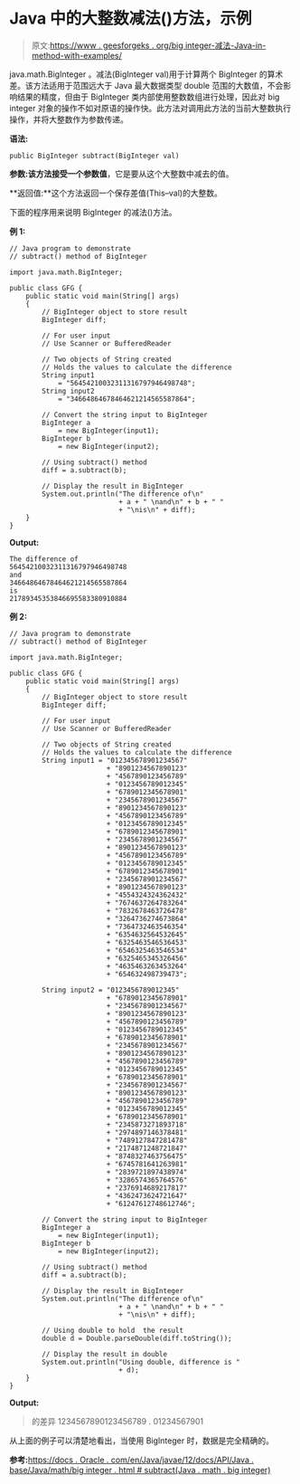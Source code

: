 # Java 中的大整数减法()方法，示例

> 原文:[https://www . geesforgeks . org/big integer-减法-Java-in-method-with-examples/](https://www.geeksforgeeks.org/biginteger-subtract-method-in-java-with-examples/)

java.math.BigInteger 。减法(BigInteger val)用于计算两个 BigInteger 的算术差。该方法适用于范围远大于 Java 最大数据类型 double 范围的大数值，不会影响结果的精度，但由于 BigInteger 类内部使用整数数组进行处理，因此对 big integer 对象的操作不如对原语的操作快。此方法对调用此方法的当前大整数执行操作，并将大整数作为参数传递。

**语法:**

```
public BigInteger subtract(BigInteger val)

```

**参数:**该方法接受一个参数**值**，它是要从这个大整数中减去的值。

**返回值:**这个方法返回一个保存差值(This–val)的大整数。

下面的程序用来说明 BigInteger 的减法()方法。

**例 1:**

```
// Java program to demonstrate
// subtract() method of BigInteger

import java.math.BigInteger;

public class GFG {
    public static void main(String[] args)
    {
        // BigInteger object to store result
        BigInteger diff;

        // For user input
        // Use Scanner or BufferedReader

        // Two objects of String created
        // Holds the values to calculate the difference
        String input1
            = "56454210032311316797946498748";
        String input2
            = "34664864678464621214565587864";

        // Convert the string input to BigInteger
        BigInteger a
            = new BigInteger(input1);
        BigInteger b
            = new BigInteger(input2);

        // Using subtract() method
        diff = a.subtract(b);

        // Display the result in BigInteger
        System.out.println("The difference of\n"
                           + a + " \nand\n" + b + " "
                           + "\nis\n" + diff);
    }
}
```

**Output:**

```
The difference of
56454210032311316797946498748 
and
34664864678464621214565587864 
is
21789345353846695583380910884

```

**例 2:**

```
// Java program to demonstrate
// subtract() method of BigInteger

import java.math.BigInteger;

public class GFG {
    public static void main(String[] args)
    {
        // BigInteger object to store result
        BigInteger diff;

        // For user input
        // Use Scanner or BufferedReader

        // Two objects of String created
        // Holds the values to calculate the difference
        String input1 = "012345678901234567"
                        + "8901234567890123"
                        + "4567890123456789"
                        + "0123456789012345"
                        + "6789012345678901"
                        + "2345678901234567"
                        + "8901234567890123"
                        + "4567890123456789"
                        + "0123456789012345"
                        + "6789012345678901"
                        + "2345678901234567"
                        + "8901234567890123"
                        + "4567890123456789"
                        + "0123456789012345"
                        + "6789012345678901"
                        + "2345678901234567"
                        + "8901234567890123"
                        + "4554324324362432"
                        + "7674637264783264"
                        + "7832678463726478"
                        + "3264736274673864"
                        + "7364732463546354"
                        + "6354632564532645"
                        + "6325463546536453"
                        + "6546325463546534"
                        + "6325465345326456"
                        + "4635463263453264"
                        + "654632498739473";

        String input2 = "0123456789012345"
                        + "6789012345678901"
                        + "2345678901234567"
                        + "8901234567890123"
                        + "4567890123456789"
                        + "0123456789012345"
                        + "6789012345678901"
                        + "2345678901234567"
                        + "8901234567890123"
                        + "4567890123456789"
                        + "0123456789012345"
                        + "6789012345678901"
                        + "2345678901234567"
                        + "8901234567890123"
                        + "4567890123456789"
                        + "0123456789012345"
                        + "6789012345678901"
                        + "2345873271893718"
                        + "2974897146378481"
                        + "7489127847281478"
                        + "2174871248721847"
                        + "8748327463756475"
                        + "6745781641263981"
                        + "2839721897438974"
                        + "3286574365764576"
                        + "2376914689217817"
                        + "4362473624721647"
                        + "61247612748612746";

        // Convert the string input to BigInteger
        BigInteger a
            = new BigInteger(input1);
        BigInteger b
            = new BigInteger(input2);

        // Using subtract() method
        diff = a.subtract(b);

        // Display the result in BigInteger
        System.out.println("The difference of\n"
                           + a + " \nand\n" + b + " "
                           + "\nis\n" + diff);

        // Using double to hold  the result
        double d = Double.parseDouble(diff.toString());

        // Display the result in double
        System.out.println("Using double, difference is "
                           + d);
    }
}
```

**Output:**

> 的差异 1234567890123456789 . 01234567901

从上面的例子可以清楚地看出，当使用 BigInteger 时，数据是完全精确的。

**参考:**[https://docs . Oracle . com/en/Java/javae/12/docs/API/Java . base/Java/math/big integer . html # subtract(Java . math . big integer)](https://docs.oracle.com/en/java/javase/12/docs/api/java.base/java/math/BigInteger.html#subtract(java.math.BigInteger))